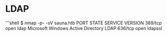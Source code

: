 # LDAP

'''shell
$ nmap -p- -sV sauna.htb
PORT    STATE SERVICE    VERSION
389/tcp open  ldap       Microsoft Windows Active Directory LDAP
636/tcp open  ldapssl
